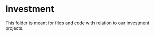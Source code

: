 Investment
==========

This folder is meant for files and code with relation to our investment projects.

